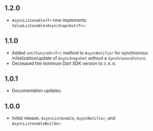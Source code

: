 ## 1.2.0

- `AsyncListenable<T>` now implements `ValueListenable<AsyncSnapshot<T>>`.

## 1.1.0

- Added `set(FutureOr<T>)` method to `AsyncNotifier` for synchronous
  initialization/update of `AsyncSnapshot` without a `SynchronousFuture`.
- Decreased the minimum Dart SDK version to `3.0.0`.

## 1.0.1

- Documentation updates.

## 1.0.0

- Initial release. `AsyncListenable`, `AsyncNotifier`, and `AsyncListenableBuilder`.

